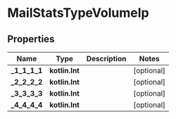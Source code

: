 
# MailStatsTypeVolumeIp

## Properties
| Name | Type | Description | Notes |
| ------------ | ------------- | ------------- | ------------- |
| **_1_1_1_1** | **kotlin.Int** |  |  [optional] |
| **_2_2_2_2** | **kotlin.Int** |  |  [optional] |
| **_3_3_3_3** | **kotlin.Int** |  |  [optional] |
| **_4_4_4_4** | **kotlin.Int** |  |  [optional] |



